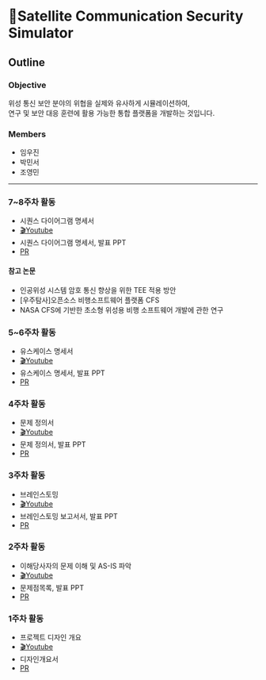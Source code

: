 # 📡Satellite Communication Security Simulator
## Outline
### Objective
위성 통신 보안 분야의 위협을 실제와 유사하게 시뮬레이션하여, <br> 연구 및 보안 대응 훈련에 활용 가능한 통합 플랫폼을 개발하는 것입니다.
### Members
- 임우진
- 박민서
- 조영민
---
### 7~8주차 활동
- 시퀀스 다이어그램 명세서
- [🎬Youtube](https://youtu.be/gjChe285upI)
- 시퀀스 다이어그램 명세서, 발표 PPT
- [PR](https://github.com/RAKKUNN/SatelliteComSim/pull/23)

#### 참고 논문
- 인공위성 시스템 암호 통신 향상을 위한 TEE 적용 방안
- [우주탐사]오픈소스 비행소프트웨어 플랫폼 CFS
- NASA CFS에 기반한 초소형 위성용 비행 소프트웨어 개발에 관한 연구

### 5~6주차 활동
- 유스케이스 명세서
- [🎬Youtube](https://youtu.be/bl0Xim8CdOE)
- 유스케이스 명세서, 발표 PPT
- [PR](https://github.com/RAKKUNN/SatelliteComSim/pull/18)

### 4주차 활동
- 문제 정의서
- [🎬Youtube](https://youtu.be/5uXym8xghe4)
- 문제 정의서, 발표 PPT
- [PR](https://github.com/RAKKUNN/SatelliteComSim/pull/17)

### 3주차 활동
- 브레인스토밍
- [🎬Youtube](https://youtu.be/U5EZnoMp_jI)
- 브레인스토밍 보고서서, 발표 PPT
- [PR](https://github.com/RAKKUNN/SatelliteComSim/pull/15)

### 2주차 활동
- 이해당사자의 문제 이해 및 AS-IS 파악
- [🎬Youtube](https://youtu.be/lqVs2SIABFk)
- 문제점목록, 발표 PPT
- [PR](https://github.com/RAKKUNN/SatelliteComSim/pull/6)

### 1주차 활동
- 프로젝트 디자인 개요
- [🎬Youtube](https://youtu.be/uZuG1AlCDqU)
- 디자인개요서
- [PR](https://github.com/RAKKUNN/SatelliteComSim/pull/5)
